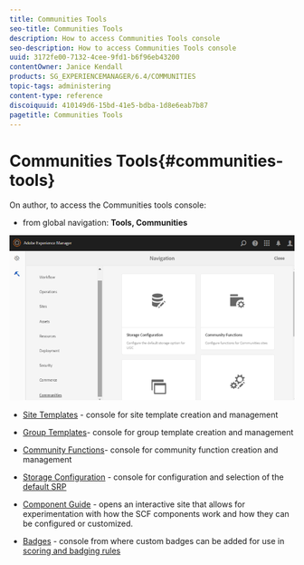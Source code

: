 ```yaml
---
title: Communities Tools
seo-title: Communities Tools
description: How to access Communities Tools console
seo-description: How to access Communities Tools console
uuid: 3172fe00-7132-4cee-9fd1-b6f96eb43200
contentOwner: Janice Kendall
products: SG_EXPERIENCEMANAGER/6.4/COMMUNITIES
topic-tags: administering
content-type: reference
discoiquuid: 410149d6-15bd-41e5-bdba-1d8e6eab7b87
pagetitle: Communities Tools
---
```


# Communities Tools{#communities-tools}

On author, to access the Communities tools console:

* from global navigation: **Tools, Communities**

![chlimage_1-129](assets/chlimage_1-129.png)

* [Site Templates](/help/communities/sites.md) - console for site template creation and management
* [Group Templates](/help/communities/tools-groups.md)- console for group template creation and management
* [Community Functions](/help/communities/functions.md)- console for community function creation and management
* [Storage Configuration](/help/communities/srp-config.md) - console for configuration and selection of the [default SRP](/help/communities/working-with-srp.md)

* [Component Guide](/help/communities/components-guide.md) - opens an interactive site that allows for experimentation with how the SCF components work and how they can be configured or customized.
* [Badges](/help/communities/badges.md) - console from where custom badges can be added for use in [scoring and badging rules](/help/communities/implementing-scoring.md)


